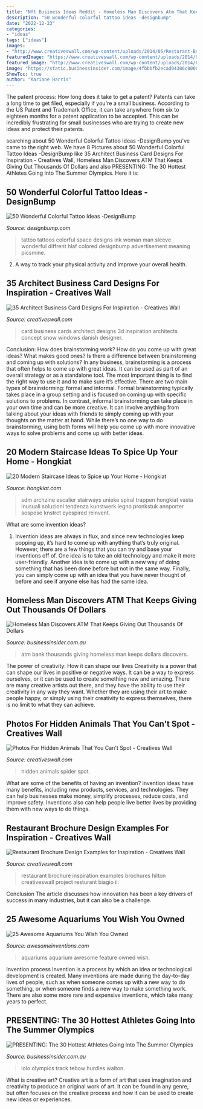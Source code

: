 ```yaml
---
title: "Nft Business Ideas Reddit - Homeless Man Discovers Atm That Keeps Giving Out Thousands Of Dollars"
description: "50 wonderful colorful tattoo ideas -designbump"
date: "2022-12-23"
categories:
- "ideas"
tags: ["ideas"]
images:
- "http://www.creativeswall.com/wp-content/uploads/2014/05/Resturant-Brochures-13.jpg"
featuredImage: "https://www.creativeswall.com/wp-content/uploads/2014/04/hidden_butterfly_by_roxxi_rain-d5aed58.jpg"
featured_image: "http://www.creativeswall.com/wp-content/uploads/2014/05/Resturant-Brochures-13.jpg"
image: "https://static.businessinsider.com/image/4fbbbfb2ecad04306c000008/image.jpg"
ShowToc: true
author: "Kariane Harris"
---
```



The patent process: How long does it take to get a patent?
Patents can take a long time to get filed, especially if you're a small business. According to the US Patent and Trademark Office, it can take anywhere from six to eighteen months for a patent application to be accepted. This can be incredibly frustrating for small businesses who are trying to create new ideas and protect their patents.

	

		
searching about 50 Wonderful Colorful Tattoo Ideas -DesignBump you've came to the right web. We have 8 Pictures about 50 Wonderful Colorful Tattoo Ideas -DesignBump like 35 Architect Business Card Designs For Inspiration - Creatives Wall, Homeless Man Discovers ATM That Keeps Giving Out Thousands Of Dollars and also PRESENTING: The 30 Hottest Athletes Going Into The Summer Olympics. Here it is:
		
    
## 50 Wonderful Colorful Tattoo Ideas -DesignBump

<img loading=lazy src="https://designbump.com/wp-content/uploads/2015/12/Colorful-Space-Tattoo.jpg" onerror="this.onerror=null;this.src='https://tse3.mm.bing.net/th?id=OIP.f6ErNZy7QhXMcC9MHDnxtAHaOw&amp;pid=15.1';" alt="50 Wonderful Colorful Tattoo Ideas -DesignBump">

_Source: designbump.com_

>tattoo tattoos colorful space designs ink woman man sleeve wonderful diffrent hlaf colored designbump advertisement meaning picsmine. 

	

2. A way to track your physical activity and improve your overall health.

    
## 35 Architect Business Card Designs For Inspiration - Creatives Wall

<img loading=lazy src="https://www.creativeswall.com/wp-content/uploads/2014/04/e6b736d60af10887450af1f1f57dcdf3.jpg" onerror="this.onerror=null;this.src='https://tse4.mm.bing.net/th?id=OIP.yodpxd_ZYxrb_KGDBvZ9DgHaJ3&amp;pid=15.1';" alt="35 Architect Business Card Designs For Inspiration - Creatives Wall">

_Source: creativeswall.com_

>card business cards architect designs 3d inspiration architects concept snow windows danish designer. 

	

Conclusion: How does brainstorming work? How do you come up with great ideas? What makes good ones? Is there a difference between brainstorming and coming up with solutions?
In any business, brainstorming is a process that often helps to come up with great ideas. It can be used as part of an overall strategy or as a standalone tool. The most important thing is to find the right way to use it and to make sure it’s effective. There are two main types of brainstorming: formal and informal. Formal brainstorming typically takes place in a group setting and is focused on coming up with specific solutions to problems. In contrast, informal brainstorming can take place in your own time and can be more creative. It can involve anything from talking about your ideas with friends to simply coming up with your thoughts on the matter at hand. While there’s no one way to do brainstorming, using both forms will help you come up with more innovative ways to solve problems and come up with better ideas.

    
## 20 Modern Staircase Ideas To Spice Up Your Home - Hongkiat

<img loading=lazy src="https://assets.hongkiat.com/uploads/modern-staircase-designs/apartment-in-mumbai-1.jpg" onerror="this.onerror=null;this.src='https://tse4.mm.bing.net/th?id=OIP.i47eWKqRpoiT9cML_53ahgHaKq&amp;pid=15.1';" alt="20 Modern Staircase Ideas to Spice up Your Home - Hongkiat">

_Source: hongkiat.com_

>sdm archzine escalier stairways unieke spiral trappen hongkiat vasta inusuali soluzioni tendenza kunstwerk legno pronkstuk annporter sospese knstrct eyespired reinvent. 

	

What are some invention ideas?
1. Invention ideas are always in flux, and since new technologies keep popping up, it’s hard to come up with anything that’s truly original. However, there are a few things that you can try and base your inventions off of. One idea is to take an old technology and make it more user-friendly. Another idea is to come up with a new way of doing something that has been done before but not in the same way. Finally, you can simply come up with an idea that you have never thought of before and see if anyone else has had the same idea.

    
## Homeless Man Discovers ATM That Keeps Giving Out Thousands Of Dollars

<img loading=lazy src="https://static.businessinsider.com/image/53428e9aecad04452e4063db/image.jpg" onerror="this.onerror=null;this.src='https://tse3.mm.bing.net/th?id=OIP.XDPkVHSb_XbahuuYjlCllAHaEK&amp;pid=15.1';" alt="Homeless Man Discovers ATM That Keeps Giving Out Thousands Of Dollars">

_Source: businessinsider.com.au_

>atm bank thousands giving homeless man keeps dollars discovers. 

	

The power of creativity: How it can shape our lives
Creativity is a power that can shape our lives in positive or negative ways. It can be a way to express ourselves, or it can be used to create something new and amazing. There are many creative artists out there, and they have the ability to use their creativity in any way they want. Whether they are using their art to make people happy, or simply using their creativity to express themselves, there is no limit to what they can achieve.

    
## Photos For Hidden Animals That You Can&#039;t Spot - Creatives Wall

<img loading=lazy src="https://www.creativeswall.com/wp-content/uploads/2014/04/hidden_butterfly_by_roxxi_rain-d5aed58.jpg" onerror="this.onerror=null;this.src='https://tse4.mm.bing.net/th?id=OIP.9la3qmjyibdqMR42iOtnsgHaFj&amp;pid=15.1';" alt="Photos For Hidden Animals That You Can&#039;t Spot - Creatives Wall">

_Source: creativeswall.com_

>hidden animals spider spot. 

	

What are some of the benefits of having an invention?
invention ideas have many benefits, including new products, services, and technologies. They can help businesses make money, simplify processes, reduce costs, and improve safety. Inventions also can help people live better lives by providing them with new ways to do things.

    
## Restaurant Brochure Design Examples For Inspiration - Creatives Wall

<img loading=lazy src="http://www.creativeswall.com/wp-content/uploads/2014/05/Resturant-Brochures-13.jpg" onerror="this.onerror=null;this.src='https://tse1.mm.bing.net/th?id=OIP.0OEY8DlJaRZg9xRYlNtkuwHaHn&amp;pid=15.1';" alt="Restaurant Brochure Design Examples for Inspiration - Creatives Wall">

_Source: creativeswall.com_

>restaurant brochure inspiration examples brochures hilton creativeswall project resturant biagio ii. 

	

Conclusion
The article discusses how innovation has been a key drivers of success in many industries, but it can also be a challenge.

    
## 25 Awesome Aquariums You Wish You Owned

<img loading=lazy src="http://www.awesomeinventions.com/wp-content/uploads/2014/11/aquarium-feature-wall.jpg" onerror="this.onerror=null;this.src='https://tse2.mm.bing.net/th?id=OIP.ezJvaivevOI02x-i9FJ6sgHaE6&amp;pid=15.1';" alt="25 Awesome Aquariums You Wish You Owned">

_Source: awesomeinventions.com_

>aquariums aquarium awesome feature owned wish. 

	

Invention process
Invention is a process by which an idea or technological development is created. Many inventions are made during the day-to-day lives of people, such as when someone comes up with a new way to do something, or when someone finds a new way to make something work. There are also some more rare and expensive inventions, which take many years to perfect.

    
## PRESENTING: The 30 Hottest Athletes Going Into The Summer Olympics

<img loading=lazy src="https://static.businessinsider.com/image/4fbbbfb2ecad04306c000008/image.jpg" onerror="this.onerror=null;this.src='https://tse2.mm.bing.net/th?id=OIP.f3Jt72AheHFcuGtlJLN-TQHaFj&amp;pid=15.1';" alt="PRESENTING: The 30 Hottest Athletes Going Into The Summer Olympics">

_Source: businessinsider.com.au_

>lolo olympics track tebow hurdles walton. 

	

What is creative art?
Creative art is a form of art that uses imagination and creativity to produce an original work of art. It can be found in any genre, but often focuses on the creative process and how it can be used to create new ideas or experiences.

